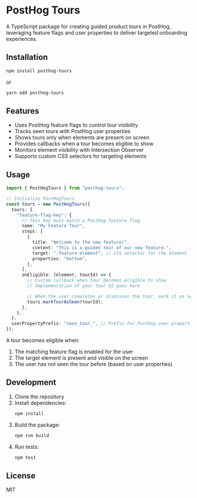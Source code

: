 # PostHog Tours

A TypeScript package for creating guided product tours in PostHog, leveraging feature flags and user properties to deliver targeted onboarding experiences.

## Installation

```bash
npm install posthog-tours
```

or

```bash
yarn add posthog-tours
```

## Features

- Uses PostHog feature flags to control tour visibility
- Tracks seen tours with PostHog user properties
- Shows tours only when elements are present on screen
- Provides callbacks when a tour becomes eligible to show
- Monitors element visibility with Intersection Observer
- Supports custom CSS selectors for targeting elements

## Usage

```typescript
import { PostHogTours } from "posthog-tours";

// Initialize PostHogTours
const tours = new PostHogTours({
  tours: {
    "feature-flag-key": {
      // This key must match a PostHog feature flag
      name: "My Feature Tour",
      steps: [
        {
          title: "Welcome to the new feature!",
          content: "This is a guided tour of our new feature.",
          target: ".feature-element", // CSS selector for the element
          properties: "bottom",
        },
      ],
      onEligible: (element, tourId) => {
        // Custom callback when tour becomes eligible to show
        // Implementation of your tour UI goes here

        // When the user completes or dismisses the tour, mark it as seen
        tours.markTourAsSeen(tourId);
      },
    },
  },
  userPropertyPrefix: "seen_tour_", // Prefix for PostHog user properties
});
```

A tour becomes eligible when:

1. The matching feature flag is enabled for the user
2. The target element is present and visible on the screen
3. The user has not seen the tour before (based on user properties)

## Development

1. Clone the repository
2. Install dependencies:
   ```bash
   npm install
   ```
3. Build the package:
   ```bash
   npm run build
   ```
4. Run tests:
   ```bash
   npm test
   ```

## License

MIT
